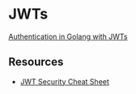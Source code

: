 # JWTs

[Authentication in Golang with JWTs](https://auth0.com/blog/authentication-in-golang/)


## Resources
* [JWT Security Cheat Sheet](https://assets.pentesterlab.com/jwt_security_cheatsheet/jwt_security_cheatsheet.pdf)
